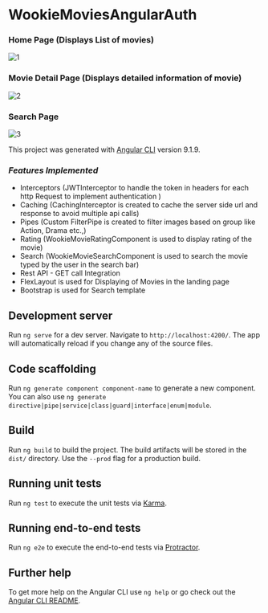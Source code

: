 # WookieMoviesAngularAuth

### **Home Page (Displays List of movies)**
![1](https://user-images.githubusercontent.com/54956998/88102159-199fd380-cb6d-11ea-80ae-a268288439a7.PNG)

### **Movie Detail Page (Displays detailed information of movie)**
![2](https://user-images.githubusercontent.com/54956998/88102201-27edef80-cb6d-11ea-994d-24216d50026d.PNG)

### **Search Page**
![3](https://user-images.githubusercontent.com/54956998/88102210-2ae8e000-cb6d-11ea-9aae-dac89be74e2b.PNG)

This project was generated with [Angular CLI](https://github.com/angular/angular-cli) version 9.1.9.

### **_Features Implemented_**

- Interceptors (JWTInterceptor to handle the token in headers for each http Request to implement authentication )
- Caching (CachingInterceptor is created to cache the server side url and response to avoid multiple api calls)
- Pipes (Custom FilterPipe is created to filter images based on group like Action, Drama etc.,)
- Rating (WookieMovieRatingComponent is used to display rating of the movie)
- Search (WookieMovieSearchComponent is used to search the movie typed by the user in the search bar)
- Rest API - GET call Integration
- FlexLayout is used for Displaying of Movies in the landing page
- Bootstrap is used for Search template 

## Development server

Run `ng serve` for a dev server. Navigate to `http://localhost:4200/`. The app will automatically reload if you change any of the source files.

## Code scaffolding

Run `ng generate component component-name` to generate a new component. You can also use `ng generate directive|pipe|service|class|guard|interface|enum|module`.

## Build

Run `ng build` to build the project. The build artifacts will be stored in the `dist/` directory. Use the `--prod` flag for a production build.

## Running unit tests

Run `ng test` to execute the unit tests via [Karma](https://karma-runner.github.io).

## Running end-to-end tests

Run `ng e2e` to execute the end-to-end tests via [Protractor](http://www.protractortest.org/).

## Further help

To get more help on the Angular CLI use `ng help` or go check out the [Angular CLI README](https://github.com/angular/angular-cli/blob/master/README.md).
